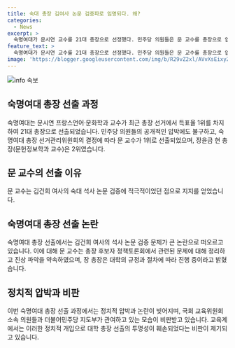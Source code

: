 ```yaml
---
title: 숙대 총장 김여사 논문 검증파로 임명되다. 왜?
categories:
  - News
excerpt: >
  숙명여대가 문시연 교수를 21대 총장으로 선정했다. 민주당 의원들은 문 교수를 총장으로 압박하며 논란을 일으켰고, 그 이유는 김건희 여사의 석사논문과 관련이 있었다. 최종 후보는 문 교수와 현 총장이었으며, 문 교수가 1위를 차지했다. 교수는 석사논문 논란에 대해 총장이 되면 진상 파악하고 규정에 따라 처리할 것이라고 밝혔고, 민주당은 문 교수를 총장으로 미는 발언을 계속했다. 정치적 압박으로 사립대 총장 선출이 투명성을 잃고 있다는 비판이 일고 있다.
feature_text: >
  숙명여대가 문시연 교수를 21대 총장으로 선정했다. 민주당 의원들은 문 교수를 총장으로 압박하며 논란을 일으켰고, 그 이유는 김건희 여사의 석사논문과 관련이 있었다. 최종 후보는 문 교수와 현 총장이었으며, 문 교수가 1위를 차지했다. 교수는 석사논문 논란에 대해 총장이 되면 진상 파악하고 규정에 따라 처리할 것이라고 밝혔고, 민주당은 문 교수를 총장으로 미는 발언을 계속했다. 정치적 압박으로 사립대 총장 선출이 투명성을 잃고 있다는 비판이 일고 있다.
image: 'https://blogger.googleusercontent.com/img/b/R29vZ2xl/AVvXsEixyZcFfHzMRdzZMjFBmAUKJYCLCGyLL1o632UiGVXcaFdKo_bkvkuCioo0uUKlGfBVcT3P84aROyZIXSBEx3Aw5nCQ3pTgDom1WDC4m8eifvWiAmWEEVb4x6G_l8C0QH225ldMjyaFvpxGEBGNO37VmDTDMHGhJPq73UglMfDca1-0aw/s1600/blogspot.png'
---
```


<p><img src="https://blogger.googleusercontent.com/img/b/R29vZ2xl/AVvXsEixyZcFfHzMRdzZMjFBmAUKJYCLCGyLL1o632UiGVXcaFdKo_bkvkuCioo0uUKlGfBVcT3P84aROyZIXSBEx3Aw5nCQ3pTgDom1WDC4m8eifvWiAmWEEVb4x6G_l8C0QH225ldMjyaFvpxGEBGNO37VmDTDMHGhJPq73UglMfDca1-0aw/s1600/blogspot.png" alt="info 속보" /></p>

<h2 data-ke-size="size26">숙명여대 총장 선출 과정</h2>

<p>숙명여대는 문시연 프랑스언어·문화학과 교수가 최근 총장 선거에서 득표율 1위를 차지하여 21대 총장으로 선출되었습니다. 민주당 의원들의 공개적인 압박에도 불구하고, 숙명여대 총장 선거관리위원회의 결정에 따라 문 교수가 1위로 선출되었으며, 장윤금 현 총장(문헌정보학과 교수)은 2위였습니다.</p>

<h2 data-ke-size="size26">문 교수의 선출 이유</h2>

<p>문 교수는 김건희 여사의 숙대 석사 논문 검증에 적극적이었던 점으로 지지를 얻었습니다.</p>

<h2 data-ke-size="size26">숙명여대 총장 선출 논란</h2>

<p>숙명여대 총장 선출에서는 김건희 여사의 석사 논문 검증 문제가 큰 논란으로 떠오르고 있습니다. 이에 대해 문 교수는 총장 후보자 정책토론회에서 관련된 문제에 대해 정리하고 진상 파악을 약속하였으며, 장 총장은 대학의 규정과 절차에 따라 진행 중이라고 밝혔습니다.</p>

<h2 data-ke-size="size26">정치적 압박과 비판</h2>

<p>이번 숙명여대 총장 선출 과정에서는 정치적 압박과 논란이 빚어지며, 국회 교육위원회 소속 의원들과 더불어민주당 지도부가 관여하고 있는 모습이 비판받고 있습니다. 교육계에서는 이러한 정치적 개입으로 대학 총장 선출의 투명성이 훼손되었다는 비판이 제기되고 있습니다.</p>

